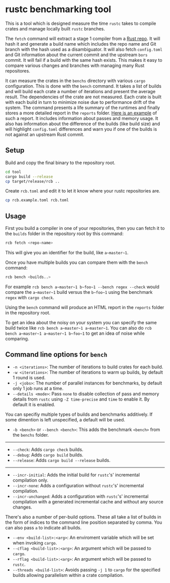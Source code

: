 # rustc benchmarking tool

This is a tool which is designed measure the time `rustc` takes to compile crates and manage locally built `rustc` branches.

The `fetch` command will extract a stage 1 compiler from a [Rust repo](https://github.com/rust-lang/rust). It will hash it and generate a build name which includes the repo name and Git branch with the hash used as a disambiguator. It will also fetch `config.toml` and Git information about the current commit and the upstream `bors` commit. It will fail if a build with the same hash exists. This makes it easy to compare various changes and branches with managing many Rust repositores.

It can measure the crates in the `benchs` directory with various `cargo` configuration. This is done with the `bench` command. It takes a list of builds and will build each crate a number of iterations and present the average result. The dependencies of the crate are not measured. Each crate is built with each build in turn to minimize noise due to performance drift of the system. The command presents a life summary of the runtimes and finally stores a more detailed report in the `reports` folder. [Here is an example](https://zoxc.github.io/rcb/reports/demo.html) of such a report. It includes information about passes and memory usage. It also has information about the difference of the builds (like build size) and will highlight `config.toml` differences and warn you if one of the builds is not against an upstream Rust commit.

## Setup

Build and copy the final binary to the repository root.

```sh
cd tool
cargo build --release
cp target/release/rcb ..
```

Create `rcb.toml` and edit it to let it know where your rustc repositories are.
```sh
cp rcb.example.toml rcb.toml
```

## Usage

First you build a compiler in one of your repositories, then you can fetch it to the `builds` folder in the repository root by this command:
```sh
rcb fetch <repo-name>
```
This will give you an identifier for the build, like `a~master~1`.

Once you have multiple builds you can compare them with the `bench` command:
```sh
rcb bench <builds..>
```

For example `rcb bench a~master~1 b~foo~1 --bench regex --check` would compare the `a~master~1` build versus the `b~foo~1` using the benchmark `regex` with `cargo check`.

Using the `bench` command will produce an HTML report in the `reports` folder in the repository root.

To get an idea about the noisy on your system you can specify the same build twice like `rcb bench a~master~1 a~master~1`. You can also do `rcb bench a~master~1 a~master~1 b~foo~1` to get an idea of noise while comparing.

## Command line options for `bench`

- `-n <iterations>`: The number of iterations to build crates for each build.
- `-w <iterations>`: The number of iterations to warm up builds, by default 1 round is used.
- `-j <jobs>`: The number of parallel instances for benchmarks, by default only 1 job runs at a time.
- `--details <mode>`: Pass `none` to disable collection of pass and memory details from `rustc` using `-Z time-precise` and `time` to enable it. By default it is enabled.

You can specifiy multiple types of builds and benchmarks additively. If some dimention is left unspecified, a default will be used.

- `-b <bench>` or `--bench <bench>`: This adds the benchmark `<bench>` from the `benchs` folder.
***
- `--check`: Adds `cargo check` builds.
- `--debug`: Adds `cargo build` builds.
- `--release`: Adds `cargo build --release` builds.
***
- `--incr-initial`: Adds the initial build for `rustc`'s' incremental compilation only.
- `--incr-none`: Adds a configuration without `rustc`'s' incremental compilation.
- `--incr-unchanged`: Adds a configuration with `rustc`'s' incremental compilation with a generated incremental cache and without any source changes.

There's also a number of per-build options. These all take a list of builds in the form of indices to the command line position separated by comma. You can also pass `a` to indicate all builds.

- `--env <build-list>:<arg>`: An enviroment variable which will be set when invoking `cargo`.
- `--cflag <build-list>:<arg>`: An argument which will be passed to `cargo`.
- `--rflag <build-list>:<arg>`: An argument which will be passed to `rustc`.
- `--threads <build-list>`: Avoids passing `-j 1` to `cargo` for the specified builds allowing parallelism within a crate compilation.
